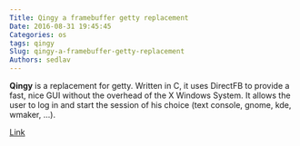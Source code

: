 ```yaml
---
Title: Qingy a framebuffer getty replacement
Date: 2016-08-31 19:45:45
Categories: os
tags: qingy
Slug: qingy-a-framebuffer-getty-replacement
Authors: sedlav
---
```


**Qingy** is a replacement for getty. Written in C, it uses DirectFB to provide a fast, nice GUI without the overhead of the X Windows System. It allows the user to log in and start the session of his choice (text console, gnome, kde, wmaker, ...).

[Link](http://qingy.sourceforge.net/about.php)
